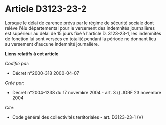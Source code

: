 # Article D3123-23-2

Lorsque le délai de carence prévu par le régime de sécurité sociale dont relève l'élu départemental pour le versement des
indemnités journalières est supérieur au délai de 15 jours fixé à l'article D. 3123-23-1, les indemnités de fonction lui sont
versées en totalité pendant la période ne donnant lieu au versement d'aucune indemnité journalière.

**Liens relatifs à cet article**

_Codifié par_:

  - Décret n°2000-318 2000-04-07

_Créé par_:

  - Décret n°2004-1238 du 17 novembre 2004 - art. 3 () JORF 23 novembre 2004

_Cite_:

  - Code général des collectivités territoriales - art. D3123-23-1 (V)

